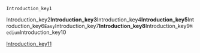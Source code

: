 ```ngMeta
Introduction_key1
```
Introduction_key2**Introduction_key3**Introduction_key4**Introduction_key5**Introduction_key6`Easy`Introduction_key7**Introduction_key8**Introduction_key9`Medium`Introduction_key10

[Introduction_key11](https://www.hackerrank.com/domains/algorithms?filters%5Bstatus%5D%5B%5D=unsolved&filters%5Bsubdomains%5D%5B%5D=strings&badge_type=problem-solving)
